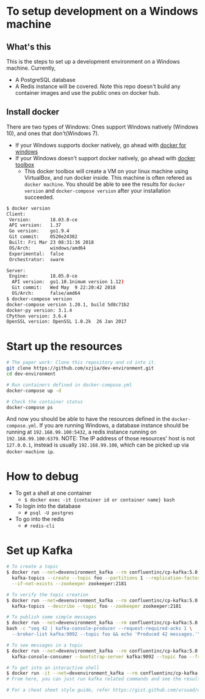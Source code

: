 # To setup development on a Windows machine

## What's this

This is the steps to set up a development environment on a Windows machine. Currently,
- A PostgreSQL database
- A Redis instance
will be covered.
Note this repo doesn't build any container images and use the public ones on docker hub.

## Install docker
There are two types of Windows: Ones support Windows natively (Windows 10), and ones that don't(Windows 7).
- If your Windows supports docker natively, go ahead with [docker for windows](https://www.docker.com/docker-windows)
- If your Windows doesn't support docker natively, go ahead with [docker toolbox](https://docs.docker.com/toolbox/toolbox_install_windows/)
    - This docker toolbox will create a VM on your linux machine using VirtualBox, and run docker inside. This machine is often refered as `docker machine`.
You should be able to see the results for `docker version` and `docker-compose version` after your installation succeeded.

```bash
$ docker version
Client:
 Version:       18.03.0-ce
 API version:   1.37
 Go version:    go1.9.4
 Git commit:    0520e24302
 Built: Fri Mar 23 08:31:36 2018
 OS/Arch:       windows/amd64
 Experimental:  false
 Orchestrator:  swarm

Server:
 Engine:        18.05.0-ce
  API version:  go1.10.1nimum version 1.12)
  Git commit:   Wed May  9 22:20:42 2018
  OS/Arch:      false/amd64
$ docker-compose version
docker-compose version 1.20.1, build 5d8c71b2
docker-py version: 3.1.4
CPython version: 3.6.4
OpenSSL version: OpenSSL 1.0.2k  26 Jan 2017
```

# Start up the resources

```bash
# The paper work: Clone this repository and cd into it.
git clone https://github.com/xzjia/dev-environment.git
cd dev-environment

# Run containers defined in docker-compose.yml
docker-compose up -d

# Check the container status
docker-compose ps
```
And now you should be able to have the resources defined in the `docker-compose.yml`.
If you are running Windows, a database instance should be running at `192.168.99.100:5432`, a redis instance running on `192.168.99.100:6379`.
NOTE: The IP address of those resources' host is not `127.0.0.1`, instead is usually `192.168.99.100`, which can be picked up via `docker-machine ip`.

# How to debug

- To get a shell at one container
    - `$ docker exec -it {container id or container name} bash`
- To login into the database
    - `# psql -U postgres`
- To go into the redis
    - `# redis-cli`

# Set up Kafka

```bash
# To create a topic
$ docker run --net=devenvironment_kafka --rm confluentinc/cp-kafka:5.0.0 \
  kafka-topics --create --topic foo --partitions 1 --replication-factor 1 \
  --if-not-exists --zookeeper zookeeper:2181

# To verify the topic creation
$ docker run --net=devenvironment_kafka --rm confluentinc/cp-kafka:5.0.0 \
  kafka-topics --describe --topic foo --zookeeper zookeeper:2181

# To publish some simple messages
$ docker run --net=devenvironment_kafka --rm confluentinc/cp-kafka:5.0.0 \
bash -c "seq 42 | kafka-console-producer --request-required-acks 1 \
  --broker-list kafka:9092 --topic foo && echo 'Produced 42 messages.'"

# To see messages in a topic
$ docker run --net=devenvironment_kafka --rm confluentinc/cp-kafka:5.0.0 \
  kafka-console-consumer --bootstrap-server kafka:9092 --topic foo --from-beginning --max-messages 42

# To get into an interactive shell
$ docker run -it --net=devenvironment_kafka --rm confluentinc/cp-kafka:5.0.0 /bin/bash
# From here, you can just run kafka related commands and see the results

# For a cheat sheet style guide, refer https://gist.github.com/ursuad/e5b8542024a15e4db601f34906b30bb5


```
